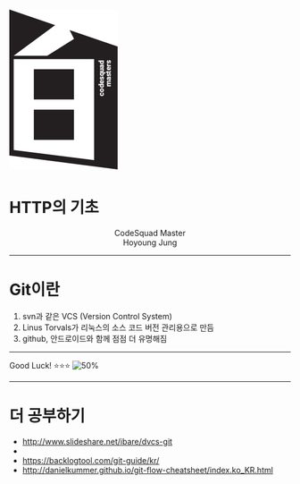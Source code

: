 <!-- page_number: true -->
# ![30%](images/img_white.png) 
# HTTP의 기초
<p align='center'>
CodeSquad Master <br>
Hoyoung Jung
</p>

---
<!-- page_number: true -->
# Git이란
1. svn과 같은 VCS (Version Control System) 
2. Linus Torvals가 리눅스의 소스 코드 버전 관리용으로 만듬
3. github, 안드로이드와 함께 점점 더 유명해짐

--- 
<!-- page_number: true -->
Good Luck! :star::star::star:
![50%](https://octodex.github.com/images/femalecodertocat.png)


---
<!-- page_number: true -->
# 더 공부하기
- http://www.slideshare.net/ibare/dvcs-git
- 
- https://backlogtool.com/git-guide/kr/ 
- http://danielkummer.github.io/git-flow-cheatsheet/index.ko_KR.html 

